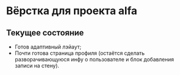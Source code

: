 # Вёрстка для проекта alfa

## Текущее состояние

* Готов адаптивный лэйаут;
* Почти готова страница профиля (остаётся сделать разворачивающуюся инфу о пользователе и блок добавления записи на стену).